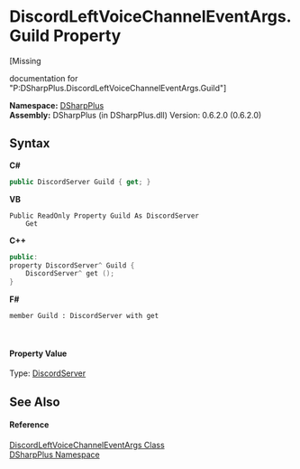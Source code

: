 # DiscordLeftVoiceChannelEventArgs.Guild Property 
 

\[Missing <summary> documentation for "P:DSharpPlus.DiscordLeftVoiceChannelEventArgs.Guild"\]

**Namespace:**&nbsp;<a href="503971eb-de5e-a570-9922-de9500a9b1cc">DSharpPlus</a><br />**Assembly:**&nbsp;DSharpPlus (in DSharpPlus.dll) Version: 0.6.2.0 (0.6.2.0)

## Syntax

**C#**<br />
``` C#
public DiscordServer Guild { get; }
```

**VB**<br />
``` VB
Public ReadOnly Property Guild As DiscordServer
	Get
```

**C++**<br />
``` C++
public:
property DiscordServer^ Guild {
	DiscordServer^ get ();
}
```

**F#**<br />
``` F#
member Guild : DiscordServer with get

```

<br />

#### Property Value
Type: <a href="0bea1794-96dc-62e4-4798-1bd4e0abad39">DiscordServer</a>

## See Also


#### Reference
<a href="a62d48f6-eaed-b9b0-7577-5b7b22a03c9f">DiscordLeftVoiceChannelEventArgs Class</a><br /><a href="503971eb-de5e-a570-9922-de9500a9b1cc">DSharpPlus Namespace</a><br />